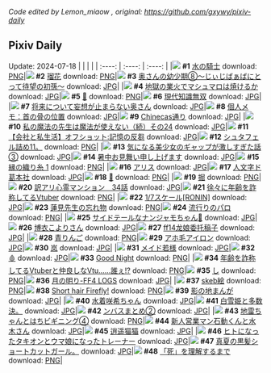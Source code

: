 *Code edited by Lemon_miaow , original: https://github.com/gxywy/pixiv-daily*
## Pixiv Daily 
Update: 2024-07-18
|      |      |      |
| :----: | :----: | :----: |
|![](https://pximg.lemonmiaow.xyz/c/240x480/img-master/img/2024/07/16/00/00/38/120569867_p0_master1200.jpg) **#1** [水の騎士](https://www.pixiv.net/artworks/120569867) download: [PNG](https://pximg.lemonmiaow.xyz/img-original/img/2024/07/16/00/00/38/120569867_p0.png)|![](https://pximg.lemonmiaow.xyz/c/240x480/img-master/img/2024/07/16/18/46/54/120588126_p0_master1200.jpg) **#2** [瑠花](https://www.pixiv.net/artworks/120588126) download: [PNG](https://pximg.lemonmiaow.xyz/img-original/img/2024/07/16/18/46/54/120588126_p0.png)|![](https://pximg.lemonmiaow.xyz/c/240x480/img-master/img/2024/07/16/00/09/53/120570450_p0_master1200.jpg) **#3** [奥さんの幼少期⑧〜じぃじばぁばにとって待望の初孫〜](https://www.pixiv.net/artworks/120570450) download: [JPG](https://pximg.lemonmiaow.xyz/img-original/img/2024/07/16/00/09/53/120570450_p0.jpg)|
|![](https://pximg.lemonmiaow.xyz/c/240x480/img-master/img/2024/07/17/21/23/38/120619703_p0_master1200.jpg) **#4** [地獄の業火でマシュマロは焼けるか](https://www.pixiv.net/artworks/120619703) download: [JPG](https://pximg.lemonmiaow.xyz/img-original/img/2024/07/17/21/23/38/120619703_p0.jpg)|![](https://pximg.lemonmiaow.xyz/c/240x480/img-master/img/2024/07/16/00/01/50/120570046_p0_master1200.jpg) **#5** [💐](https://www.pixiv.net/artworks/120570046) download: [PNG](https://pximg.lemonmiaow.xyz/img-original/img/2024/07/16/00/01/50/120570046_p0.png)|![](https://pximg.lemonmiaow.xyz/c/240x480/img-master/img/2024/07/16/08/08/32/120577951_p0_master1200.jpg) **#6** [現代知識無双](https://www.pixiv.net/artworks/120577951) download: [JPG](https://pximg.lemonmiaow.xyz/img-original/img/2024/07/16/08/08/32/120577951_p0.jpg)|
|![](https://pximg.lemonmiaow.xyz/c/240x480/img-master/img/2024/07/17/00/01/06/120598064_p0_master1200.jpg) **#7** [将来について妄想が止まらない奥さん](https://www.pixiv.net/artworks/120598064) download: [JPG](https://pximg.lemonmiaow.xyz/img-original/img/2024/07/17/00/01/06/120598064_p0.jpg)|![](https://pximg.lemonmiaow.xyz/c/240x480/img-master/img/2024/07/16/06/00/10/120576297_p0_master1200.jpg) **#8** [個人メモ：首の骨の位置](https://www.pixiv.net/artworks/120576297) download: [JPG](https://pximg.lemonmiaow.xyz/img-original/img/2024/07/16/06/00/10/120576297_p0.jpg)|![](https://pximg.lemonmiaow.xyz/c/240x480/img-master/img/2024/07/16/07/30/01/120577458_p0_master1200.jpg) **#9** [Chinecas通り](https://www.pixiv.net/artworks/120577458) download: [JPG](https://pximg.lemonmiaow.xyz/img-original/img/2024/07/16/07/30/01/120577458_p0.jpg)|
|![](https://pximg.lemonmiaow.xyz/c/240x480/img-master/img/2024/07/17/00/01/50/120598147_p0_master1200.jpg) **#10** [私の魔法の先生は魔法が使えない（続）その24](https://www.pixiv.net/artworks/120598147) download: [JPG](https://pximg.lemonmiaow.xyz/img-original/img/2024/07/17/00/01/50/120598147_p0.jpg)|![](https://pximg.lemonmiaow.xyz/c/240x480/img-master/img/2024/07/16/12/00/04/120580886_p0_master1200.jpg) **#11** [【会社と私生活】オフショット:記憶の反芻](https://www.pixiv.net/artworks/120580886) download: [JPG](https://pximg.lemonmiaow.xyz/img-original/img/2024/07/16/12/00/04/120580886_p0.jpg)|![](https://pximg.lemonmiaow.xyz/c/240x480/img-master/img/2024/07/16/21/53/45/120593616_p0_master1200.jpg) **#12** [シュタフェル詰め11。](https://www.pixiv.net/artworks/120593616) download: [PNG](https://pximg.lemonmiaow.xyz/img-original/img/2024/07/16/21/53/45/120593616_p0.png)|
|![](https://pximg.lemonmiaow.xyz/c/240x480/img-master/img/2024/07/17/00/02/08/120598173_p0_master1200.jpg) **#13** [気になる美少女のギャップが激しすぎた話③](https://www.pixiv.net/artworks/120598173) download: [JPG](https://pximg.lemonmiaow.xyz/img-original/img/2024/07/17/00/02/08/120598173_p0.jpg)|![](https://pximg.lemonmiaow.xyz/c/240x480/img-master/img/2024/07/17/00/00/40/120597983_p0_master1200.jpg) **#14** [暑中お見舞い申し上げます](https://www.pixiv.net/artworks/120597983) download: [JPG](https://pximg.lemonmiaow.xyz/img-original/img/2024/07/17/00/00/40/120597983_p0.jpg)|![](https://pximg.lemonmiaow.xyz/c/240x480/img-master/img/2024/07/16/16/33/12/120585273_p0_master1200.jpg) **#15** [縁の織り糸 1](https://www.pixiv.net/artworks/120585273) download: [PNG](https://pximg.lemonmiaow.xyz/img-original/img/2024/07/16/16/33/12/120585273_p0.png)|
|![](https://pximg.lemonmiaow.xyz/c/240x480/img-master/img/2024/07/16/00/51/05/120571766_p0_master1200.jpg) **#16** [アリス](https://www.pixiv.net/artworks/120571766) download: [JPG](https://pximg.lemonmiaow.xyz/img-original/img/2024/07/16/00/51/05/120571766_p0.jpg)|![](https://pximg.lemonmiaow.xyz/c/240x480/img-master/img/2024/07/17/00/10/48/120598552_p0_master1200.jpg) **#17** [人文字ド葛本社](https://www.pixiv.net/artworks/120598552) download: [JPG](https://pximg.lemonmiaow.xyz/img-original/img/2024/07/17/00/10/48/120598552_p0.jpg)|![](https://pximg.lemonmiaow.xyz/c/240x480/img-master/img/2024/07/16/00/08/04/120570372_p0_master1200.jpg) **#18** [🐋](https://www.pixiv.net/artworks/120570372) download: [PNG](https://pximg.lemonmiaow.xyz/img-original/img/2024/07/16/00/08/04/120570372_p0.png)|
|![](https://pximg.lemonmiaow.xyz/c/240x480/img-master/img/2024/07/17/00/03/24/120598264_p0_master1200.jpg) **#19** [掘](https://www.pixiv.net/artworks/120598264) download: [PNG](https://pximg.lemonmiaow.xyz/img-original/img/2024/07/17/00/03/24/120598264_p0.png)|![](https://pximg.lemonmiaow.xyz/c/240x480/img-master/img/2024/07/16/13/24/52/120582242_p0_master1200.jpg) **#20** [訳アリ心霊マンション　34話](https://www.pixiv.net/artworks/120582242) download: [JPG](https://pximg.lemonmiaow.xyz/img-original/img/2024/07/16/13/24/52/120582242_p0.jpg)|![](https://pximg.lemonmiaow.xyz/c/240x480/img-master/img/2024/07/16/20/11/54/120590359_p0_master1200.jpg) **#21** [徐々に年齢を詐称してるVtuber](https://www.pixiv.net/artworks/120590359) download: [PNG](https://pximg.lemonmiaow.xyz/img-original/img/2024/07/16/20/11/54/120590359_p0.png)|
|![](https://pximg.lemonmiaow.xyz/c/240x480/img-master/img/2024/07/17/04/24/28/120602991_p0_master1200.jpg) **#22** [1/7スケール[RONIN]](https://www.pixiv.net/artworks/120602991) download: [JPG](https://pximg.lemonmiaow.xyz/img-original/img/2024/07/17/04/24/28/120602991_p0.jpg)|![](https://pximg.lemonmiaow.xyz/c/240x480/img-master/img/2024/07/16/20/44/36/120591330_p0_master1200.jpg) **#23** [蓮見先生の忘れ物](https://www.pixiv.net/artworks/120591330) download: [PNG](https://pximg.lemonmiaow.xyz/img-original/img/2024/07/16/20/44/36/120591330_p0.png)|![](https://pximg.lemonmiaow.xyz/c/240x480/img-master/img/2024/07/16/22/35/02/120595033_p0_master1200.jpg) **#24** [流行りのパロ](https://www.pixiv.net/artworks/120595033) download: [PNG](https://pximg.lemonmiaow.xyz/img-original/img/2024/07/16/22/35/02/120595033_p0.png)|
|![](https://pximg.lemonmiaow.xyz/c/240x480/img-master/img/2024/07/16/01/37/29/120572954_p0_master1200.jpg) **#25** [サイドテールなナンジャモちゃん🎀](https://www.pixiv.net/artworks/120572954) download: [JPG](https://pximg.lemonmiaow.xyz/img-original/img/2024/07/16/01/37/29/120572954_p0.jpg)|![](https://pximg.lemonmiaow.xyz/c/240x480/img-master/img/2024/07/16/00/00/37/120569865_p0_master1200.jpg) **#26** [博衣こよりさん](https://www.pixiv.net/artworks/120569865) download: [JPG](https://pximg.lemonmiaow.xyz/img-original/img/2024/07/16/00/00/37/120569865_p0.jpg)|![](https://pximg.lemonmiaow.xyz/c/240x480/img-master/img/2024/07/16/12/42/51/120581654_p0_master1200.jpg) **#27** [ff14龙娘委托稿子](https://www.pixiv.net/artworks/120581654) download: [JPG](https://pximg.lemonmiaow.xyz/img-original/img/2024/07/16/12/42/51/120581654_p0.jpg)|
|![](https://pximg.lemonmiaow.xyz/c/240x480/img-master/img/2024/07/16/00/07/01/120570326_p0_master1200.jpg) **#28** [青りんご](https://www.pixiv.net/artworks/120570326) download: [PNG](https://pximg.lemonmiaow.xyz/img-original/img/2024/07/16/00/07/01/120570326_p0.png)|![](https://pximg.lemonmiaow.xyz/c/240x480/img-master/img/2024/07/16/06/00/03/120576268_p0_master1200.jpg) **#29** [アホ毛アイロン](https://www.pixiv.net/artworks/120576268) download: [JPG](https://pximg.lemonmiaow.xyz/img-original/img/2024/07/16/06/00/03/120576268_p0.jpg)|![](https://pximg.lemonmiaow.xyz/c/240x480/img-master/img/2024/07/16/23/09/24/120596182_p0_master1200.jpg) **#30** [岚](https://www.pixiv.net/artworks/120596182) download: [JPG](https://pximg.lemonmiaow.xyz/img-original/img/2024/07/16/23/09/24/120596182_p0.jpg)|
|![](https://pximg.lemonmiaow.xyz/c/240x480/img-master/img/2024/07/17/00/22/38/120598936_p0_master1200.jpg) **#31** [メイド若様](https://www.pixiv.net/artworks/120598936) download: [JPG](https://pximg.lemonmiaow.xyz/img-original/img/2024/07/17/00/22/38/120598936_p0.jpg)|![](https://pximg.lemonmiaow.xyz/c/240x480/img-master/img/2024/07/16/00/00/30/120569829_p0_master1200.jpg) **#32** [🩸](https://www.pixiv.net/artworks/120569829) download: [JPG](https://pximg.lemonmiaow.xyz/img-original/img/2024/07/16/00/00/30/120569829_p0.jpg)|![](https://pximg.lemonmiaow.xyz/c/240x480/img-master/img/2024/07/16/17/11/56/120586024_p0_master1200.jpg) **#33** [Good Night](https://www.pixiv.net/artworks/120586024) download: [PNG](https://pximg.lemonmiaow.xyz/img-original/img/2024/07/16/17/11/56/120586024_p0.png)|
|![](https://pximg.lemonmiaow.xyz/c/240x480/img-master/img/2024/07/17/21/10/58/120619317_p0_master1200.jpg) **#34** [年齢を詐称してるVtuberと仲良しなVtu……誰ぇ!?](https://www.pixiv.net/artworks/120619317) download: [PNG](https://pximg.lemonmiaow.xyz/img-original/img/2024/07/17/21/10/58/120619317_p0.png)|![](https://pximg.lemonmiaow.xyz/c/240x480/img-master/img/2024/07/16/09/26/32/120578842_p0_master1200.jpg) **#35** [し](https://www.pixiv.net/artworks/120578842) download: [PNG](https://pximg.lemonmiaow.xyz/img-original/img/2024/07/16/09/26/32/120578842_p0.png)|![](https://pximg.lemonmiaow.xyz/c/240x480/img-master/img/2024/07/16/17/39/17/120586556_p0_master1200.jpg) **#36** [月の明り-FF4 LOGS](https://www.pixiv.net/artworks/120586556) download: [JPG](https://pximg.lemonmiaow.xyz/img-original/img/2024/07/16/17/39/17/120586556_p0.jpg)|
|![](https://pximg.lemonmiaow.xyz/c/240x480/img-master/img/2024/07/16/23/05/18/120596053_p0_master1200.jpg) **#37** [skeb絵](https://www.pixiv.net/artworks/120596053) download: [PNG](https://pximg.lemonmiaow.xyz/img-original/img/2024/07/16/23/05/18/120596053_p0.png)|![](https://pximg.lemonmiaow.xyz/c/240x480/img-master/img/2024/07/16/08/22/32/120578115_p0_master1200.jpg) **#38** [Short hair Firefly!](https://www.pixiv.net/artworks/120578115) download: [PNG](https://pximg.lemonmiaow.xyz/img-original/img/2024/07/16/08/22/32/120578115_p0.png)|![](https://pximg.lemonmiaow.xyz/c/240x480/img-master/img/2024/07/16/08/02/49/120577879_p0_master1200.jpg) **#39** [影の地まんが](https://www.pixiv.net/artworks/120577879) download: [JPG](https://pximg.lemonmiaow.xyz/img-original/img/2024/07/16/08/02/49/120577879_p0.jpg)|
|![](https://pximg.lemonmiaow.xyz/c/240x480/img-master/img/2024/07/16/00/00/30/120569830_p0_master1200.jpg) **#40** [水着咲希ちゃん](https://www.pixiv.net/artworks/120569830) download: [JPG](https://pximg.lemonmiaow.xyz/img-original/img/2024/07/16/00/00/30/120569830_p0.jpg)|![](https://pximg.lemonmiaow.xyz/c/240x480/img-master/img/2024/07/17/22/35/45/120622043_p0_master1200.jpg) **#41** [白雪姫と多数決。](https://www.pixiv.net/artworks/120622043) download: [JPG](https://pximg.lemonmiaow.xyz/img-original/img/2024/07/17/22/35/45/120622043_p0.jpg)|![](https://pximg.lemonmiaow.xyz/c/240x480/img-master/img/2024/07/16/21/54/55/120593664_p0_master1200.jpg) **#42** [ンバスまとめ②](https://www.pixiv.net/artworks/120593664) download: [JPG](https://pximg.lemonmiaow.xyz/img-original/img/2024/07/16/21/54/55/120593664_p0.jpg)|
|![](https://pximg.lemonmiaow.xyz/c/240x480/img-master/img/2024/07/17/12/29/03/120608639_p0_master1200.jpg) **#43** [地雷ちゃんとはちビギニング④](https://www.pixiv.net/artworks/120608639) download: [PNG](https://pximg.lemonmiaow.xyz/img-original/img/2024/07/17/12/29/03/120608639_p0.png)|![](https://pximg.lemonmiaow.xyz/c/240x480/img-master/img/2024/07/16/20/55/41/120591445_p0_master1200.jpg) **#44** [新人営業マン石動くんと水木さん](https://www.pixiv.net/artworks/120591445) download: [JPG](https://pximg.lemonmiaow.xyz/img-original/img/2024/07/16/20/55/41/120591445_p0.jpg)|![](https://pximg.lemonmiaow.xyz/c/240x480/img-master/img/2024/07/16/14/07/43/120582907_p0_master1200.jpg) **#45** [逍遥猫猫](https://www.pixiv.net/artworks/120582907) download: [JPG](https://pximg.lemonmiaow.xyz/img-original/img/2024/07/16/14/07/43/120582907_p0.jpg)|
|![](https://pximg.lemonmiaow.xyz/c/240x480/img-master/img/2024/07/16/23/53/04/120597598_p0_master1200.jpg) **#46** [ヒトになったタキオンとウマ娘になったトレーナー](https://www.pixiv.net/artworks/120597598) download: [JPG](https://pximg.lemonmiaow.xyz/img-original/img/2024/07/16/23/53/04/120597598_p0.jpg)|![](https://pximg.lemonmiaow.xyz/c/240x480/img-master/img/2024/07/17/18/55/40/120615475_p0_master1200.jpg) **#47** [真夏の黒髪ショートカットガール。](https://www.pixiv.net/artworks/120615475) download: [JPG](https://pximg.lemonmiaow.xyz/img-original/img/2024/07/17/18/55/40/120615475_p0.jpg)|![](https://pximg.lemonmiaow.xyz/c/240x480/img-master/img/2024/07/16/00/02/28/120570099_p0_master1200.jpg) **#48** [「死」を理解するまで](https://www.pixiv.net/artworks/120570099) download: [PNG](https://pximg.lemonmiaow.xyz/img-original/img/2024/07/16/00/02/28/120570099_p0.png)|
